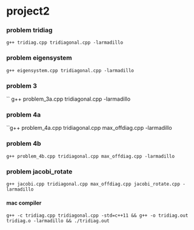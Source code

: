 # project2

### problem tridiag

`g++ tridiag.cpp tridiagonal.cpp -larmadillo`

### problem eigensystem

`g++ eigensystem.cpp tridiagonal.cpp -larmadillo`

### problem 3

``
g++ problem_3a.cpp tridiagonal.cpp -larmadillo
### problem 4a

``g++ problem_4a.cpp tridiagonal.cpp max_offdiag.cpp -larmadillo
### problem 4b

`g++ problem_4b.cpp tridiagonal.cpp max_offdiag.cpp -larmadillo`

### problem jacobi_rotate

`g++ jacobi.cpp tridiagonal.cpp max_offdiag.cpp jacobi_rotate.cpp -larmadillo`

#### mac compiler 

`g++ -c tridiag.cpp tridiagonal.cpp -std=c++11 && g++ -o tridiag.out tridiag.o -larmadillo && ./tridiag.out`